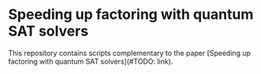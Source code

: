 # Speeding up factoring with quantum SAT solvers

This repository contains scripts complementary to the paper
[Speeding up factoring with quantum SAT solvers](#TODO: link).


